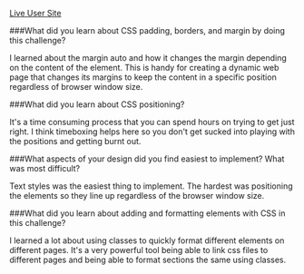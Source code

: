 [Live User Site](http://chrwog.github.io/index.html)

###What did you learn about CSS padding, borders, and margin by doing this challenge?

I learned about the margin auto and how it changes the margin depending on the content of the element. This is handy for creating a dynamic web page that changes its margins to keep the content in a specific position regardless of browser window size.

###What did you learn about CSS positioning?

It's a time consuming process that you can spend hours on trying to get just right. I think timeboxing helps here so you don't get sucked into playing with the positions and getting burnt out.

###What aspects of your design did you find easiest to implement? What was most difficult?

Text styles was the easiest thing to implement. The hardest was positioning the elements so they line up regardless of the browser window size.

###What did you learn about adding and formatting elements with CSS in this challenge?

I learned a lot about using classes to quickly format different elements on different pages. It's a very powerful tool being able to link css files to different pages and being able to format sections the same using classes.
